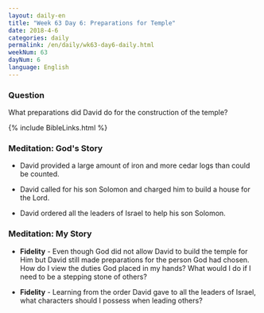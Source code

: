 ```yaml
---
layout: daily-en
title: "Week 63 Day 6: Preparations for Temple"
date: 2018-4-6 
categories: daily
permalink: /en/daily/wk63-day6-daily.html
weekNum: 63
dayNum: 6
language: English
---
```


### Question     
What preparations did David do for the construction of the temple?

{% include BibleLinks.html %} 

### Meditation: God's Story   
+ David provided a large amount of iron and more cedar logs than could be counted. 

+ David called for his son Solomon and charged him to build a house for the Lord. 

+ David ordered all the leaders of Israel to help his son Solomon. 

### Meditation: My Story   
+ **Fidelity** - Even though God did not allow David to build the temple for Him but David still made preparations for the person God had chosen. How do I view the duties God placed in my hands? What would I do if I need to be a stepping stone of others? 

+ **Fidelity** - Learning from the order David gave to all the leaders of Israel, what characters should I possess when leading others? 
